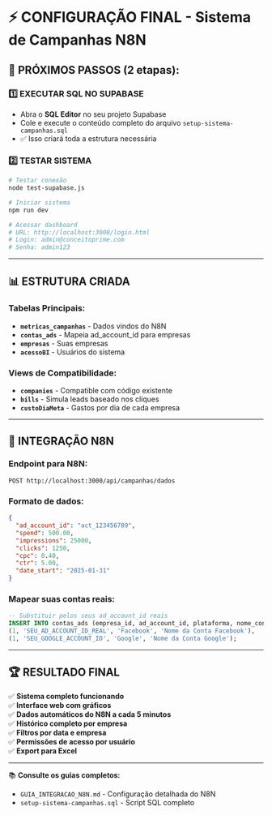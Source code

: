# ⚡ CONFIGURAÇÃO FINAL - Sistema de Campanhas N8N

## 🎯 PRÓXIMOS PASSOS (2 etapas):

### 1️⃣ EXECUTAR SQL NO SUPABASE
- Abra o **SQL Editor** no seu projeto Supabase
- Cole e execute o conteúdo completo do arquivo `setup-sistema-campanhas.sql`
- ✅ Isso criará toda a estrutura necessária

### 2️⃣ TESTAR SISTEMA
```bash
# Testar conexão
node test-supabase.js

# Iniciar sistema  
npm run dev

# Acessar dashboard
# URL: http://localhost:3000/login.html
# Login: admin@conceitoprime.com
# Senha: admin123
```

---

## 📊 ESTRUTURA CRIADA

### Tabelas Principais:
- **`metricas_campanhas`** - Dados vindos do N8N
- **`contas_ads`** - Mapeia ad_account_id para empresas
- **`empresas`** - Suas empresas 
- **`acessoBI`** - Usuários do sistema

### Views de Compatibilidade:
- **`companies`** - Compatible com código existente
- **`bills`** - Simula leads baseado nos cliques
- **`custoDiaMeta`** - Gastos por dia de cada empresa

---

## 🔄 INTEGRAÇÃO N8N

### Endpoint para N8N:
```
POST http://localhost:3000/api/campanhas/dados
```

### Formato de dados:
```json
{
  "ad_account_id": "act_123456789",
  "spend": 500.00,
  "impressions": 25000, 
  "clicks": 1250,
  "cpc": 0.40,
  "ctr": 5.00,
  "date_start": "2025-01-31"
}
```

### Mapear suas contas reais:
```sql
-- Substituir pelos seus ad_account_id reais
INSERT INTO contas_ads (empresa_id, ad_account_id, plataforma, nome_conta) VALUES 
(1, 'SEU_AD_ACCOUNT_ID_REAL', 'Facebook', 'Nome da Conta Facebook'),
(1, 'SEU_GOOGLE_ACCOUNT_ID', 'Google', 'Nome da Conta Google');
```

---

## 🏆 RESULTADO FINAL

✅ **Sistema completo funcionando**  
✅ **Interface web com gráficos**  
✅ **Dados automáticos do N8N a cada 5 minutos**  
✅ **Histórico completo por empresa**  
✅ **Filtros por data e empresa**  
✅ **Permissões de acesso por usuário**  
✅ **Export para Excel**  

---

📚 **Consulte os guias completos:**
- `GUIA_INTEGRACAO_N8N.md` - Configuração detalhada do N8N
- `setup-sistema-campanhas.sql` - Script SQL completo
